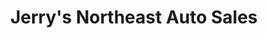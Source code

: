 ---
title: "Jerry's Northeast Auto Sales"
url: /pottsville/jerrys-northeast-auto-sales/
shop: Autohaus
---